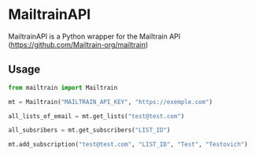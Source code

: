 
# MailtrainAPI

MailtrainAPI is a Python wrapper for the Mailtrain API (https://github.com/Mailtrain-org/mailtrain)

## Usage

```python
from mailtrain import Mailtrain

mt = Mailtrain("MAILTRAIN_API_KEY", "https://exemple.com")

all_lists_of_email = mt.get_lists("test@test.com")

all_subsribers = mt.get_subscribers("LIST_ID")

mt.add_subscription("test@test.com", "LIST_ID", "Test", "Testovich")

```




